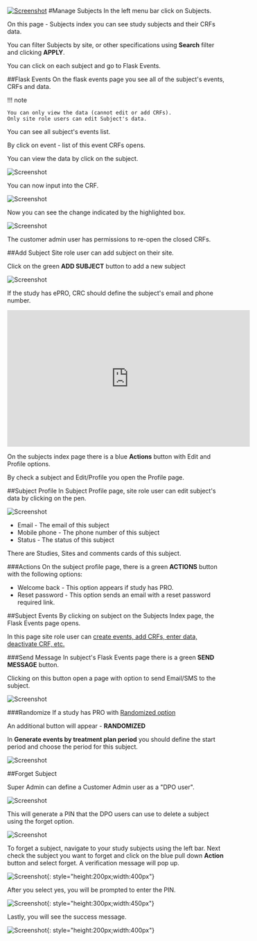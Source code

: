 <a href="https://www.flaskdata.io">![Screenshot](img/flaskdata_logo.PNG)</a>
#Manage Subjects
In the left menu bar click on Subjects.

On this page - Subjects index you can see study subjects and their CRFs data.

You can filter Subjects by site, or other specifications using **Search** filter and clicking **APPLY**.

You can click on each subject and go to Flask Events.

##Flask Events
On the flask events page you see all of the subject's events, CRFs and data.

!!! note

    You can only view the data (cannot edit or add CRFs).
    Only site role users can edit Subject's data.

You can see all subject's events list.

By click on event - list of this event CRFs opens.

You can view the data by click on the subject.

![Screenshot](img/newSubject/subjectSelection.png)

You can now input into the CRF.

![Screenshot](img/newSubject/subjectData.png)

Now you can see the change indicated by the highlighted box.

![Screenshot](img/newSubject/subjectEdited.png)


The customer admin user has permissions to re-open the closed CRFs.

##Add Subject
Site role user can add subject on their site.

Click on the green **ADD SUBJECT** button to add a new subject 

![Screenshot](img/subjects/subjeects_add_one_click.PNG)

If the study has ePRO, CRC should define the subject's email and phone number.

<iframe width="560" height="315" src="https://www.youtube.com/embed/NVOpTfqu-eQ" title="YouTube video player" frameborder="0" allow="accelerometer; autoplay; clipboard-write; encrypted-media; gyroscope; picture-in-picture" allowfullscreen></iframe>

On the subjects index page there is a blue **Actions** button with Edit and Profile options.

By check a subject and Edit/Profile you open the Profile page.

##Subject Profile
In Subject Profile page, site role user can edit subject's data by clicking on the pen.

![Screenshot](img/subjects/subject_edit.PNG)

* Email - The email of this subject
* Mobile phone - The phone number of this subject
* Status - The status of this subject

There are Studies, Sites and comments cards of this subject.

###Actions
On the subject profile page, there is a green **ACTIONS** button with the following options:

* Welcome back - This option appears if study has PRO.
* Reset password - This option sends an email with a reset password required link.

##Subject Events
By clicking on subject on the Subjects Index page, the Flask Events page opens.

In this page site role user can [create events, add CRFs, enter data, deactivate CRF, etc.](./manage_data.md#create-event-by-crf)

###Send Message
In subject's Flask Events page there is a green **SEND MESSAGE** button.

Clicking on this button open a page with option to send Email/SMS to the subject.

![Screenshot](img/subjects/subject_send_message.PNG)

###Randomize
If a study has PRO with [Randomized option](./manage_forms.md#study-schedules)

An additional button will appear - **RANDOMIZED**

In **Generate events by treatment plan period** you should define the start period and choose the period for this subject.

![Screenshot](img/subjects/flask_events_randomized.PNG)


##Forget Subject

Super Admin can define a Customer Admin user as a "DPO user". 

![Screenshot](img/DPOuser/dpo.png)


This will generate a PIN that the DPO users can use to delete a subject using the forget option.

![Screenshot](img/DPOuser/code.png)


To forget a subject, navigate to your study subjects using the left bar. Next check the subject you want to forget and click on the blue pull down **Action** button and select forget. A verification message will pop up.

![Screenshot](img/DPOuser/forget.png){: style="height:200px;width:400px"}


After you select yes, you will be prompted to enter the PIN.

![Screenshot](img/DPOuser/pin.png){: style="height:300px;width:450px"}


Lastly, you will see the success message. 

![Screenshot](img/DPOuser/success.png){: style="height:200px;width:400px"}
